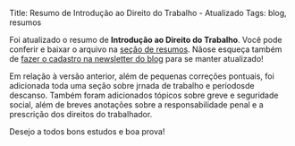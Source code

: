 Title: Resumo de Introdução ao Direito do Trabalho - Atualizado
Tags: blog, resumos

Foi atualizado o resumo de **Introdução ao Direito do Trabalho**. Você
pode conferir e baixar o arquivo na
[seção de resumos](pages/resumos.html). Nãose esqueça também de
[fazer o cadastro na newsletter do blog]({filename}/pages/newsletter.md)
para se manter atualizado!

Em relação à versão anterior, além de pequenas correções pontuais, foi
adicionada toda uma seção sobre jrnada de trabalho e períodosde
descanso. Também foram adicionados tópicos sobre greve e seguridade
social, além de breves anotações sobre a responsabilidade penal e a
prescrição dos direitos do trabalhador.

Desejo a todos bons estudos e boa prova!

<!-- Local Variables: -->
<!-- coding: utf-8-unix -->
<!-- End: -->
